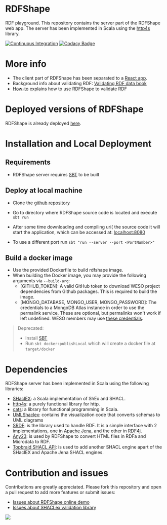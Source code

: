 # RDFShape

RDF playground. This repository contains the server part of the RDFShape web
app. The server has been implemented in Scala using
the [http4s](https://http4s.org/) library.

[![Continuous Integration](https://github.com/weso/rdfshape/actions/workflows/ci.yml/badge.svg)](https://github.com/weso/rdfshape/actions/workflows/ci.yml)
[![Codacy Badge](https://api.codacy.com/project/badge/Grade/2ad10ec42b6a4bb389aeb114fe192f21)](https://www.codacy.com/gh/weso/rdfshape?utm_source=github.com&amp;utm_medium=referral&amp;utm_content=weso/rdfshape&amp;utm_campaign=Badge_Grade)

# More info

* The client part of RDFShape has been separated to
  a [React app](https://github.com/weso/rdfshape-client).
* Background info about validating
  RDF: [Validating RDF data book](http://book.validatingrdf.com)
* [How-to](https://github.com/labra/rdfshape/wiki/Tutorial) explains how to use
  RDFShape to validate RDF

# Deployed versions of RDFShape

RDFShape is already deployed [here](http://rdfshape.weso.es).

# Installation and Local Deployment

## Requirements

* RDFShape server requires [SBT](https://www.scala-sbt.org/) to be built

## Deploy at local machine

* Clone the [github repository](https://github.com/labra/rdfshape)

* Go to directory where RDFShape source code is located and execute `sbt run`

* After some time downloading and compiling uri(
  the source code it will start the application, which can be accessed
  at: [localhost:8080](http://localhost:8080)

* To use a different port run `sbt "run --server --port <PortNumber>"`

## Build a docker image

* Use the provided Dockerfile to build rdfshape image.
* When building the Docker image, you may provide the following arguments
  via `--build-arg`:
    * [GITHUB_TOKEN]: A valid GitHub token to download WESO project dependencies
      from Github packages. This is required to build the image.
    * [MONGO_DATABASE, MONGO_USER, MONGO_PASSWORD]: The credentials to a MongoDB
      Atlas instance in order to use the permalink service. These are optional,
      but permalinks won't work if left undefined. WESO members may
      use [these credentials](https://github.com/weso/wesolocal/wiki/Servicios-de-Terceros#mongo-db-atlas).

> Deprecated:
> * Install [SBT](https://www.scala-sbt.org/)
> * Run `sbt docker:publishLocal` which will create a docker file at `target/docker`

# Dependencies

RDFShape server has been implemented in Scala using the following libraries:

* [SHaclEX](https://github.com/labra/shaclex): a Scala implementation of ShEx
  and SHACL.
* [http4s](https://http4s.org/): a purely functional library for http.
* [cats](https://typelevel.org/cats/): a library for functional programming in
  Scala.
* [UMLShaclex](https://github.com/labra/shaclex): contains the visualization
  code that converts schemas to UML diagrams
* [SRDF](http://www.weso.es/srdf/): is the library used to handle RDF. It is a
  simple interface with 2 implementations, one
  in [Apache Jena](https://jena.apache.org/), and the other
  in [RDF4j](https://rdf4j.org/).
* [Any23](https://any23.apache.org/): is used by RDFShape to convert HTML files
  in RDFa and Microdata to RDF.
* [Topbraid SHACL API](https://github.com/TopQuadrant/shacl): is used to add
  another SHACL engine apart of the SHaclEX and Apache Jena SHACL engines.

# Contribution and issues

Contributions are greatly appreciated. Please fork this repository and open a
pull request to add more features or submit issues:

* [Issues about RDFShape online demo](https://github.com/labra/rdfshape/issues)
* [Issues about SHACLex validation library](https://github.com/labra/shaclex/issues)

<a href="https://github.com/weso/rdfshape/graphs/contributors">
  <img src="https://contributors-img.web.app/image?repo=weso/rdfshape" />
</a>
